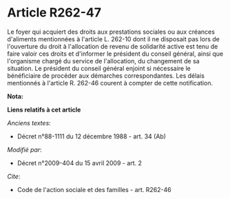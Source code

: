 # Article R262-47

Le foyer qui acquiert des droits aux prestations sociales ou aux créances d'aliments mentionnées à l'article L. 262-10 dont
il ne disposait pas lors de l'ouverture du droit à l'allocation de revenu de solidarité active est tenu de faire valoir ces
droits et d'informer le président du conseil général, ainsi que l'organisme chargé du service de l'allocation, du changement
de sa situation. Le président du conseil général enjoint si nécessaire le bénéficiaire de procéder aux démarches
correspondantes. Les délais mentionnés à l'article R. 262-46 courent à compter de cette notification.

**Nota:**



**Liens relatifs à cet article**

_Anciens textes_:

  - Décret n°88-1111 du 12 décembre 1988 - art. 34 (Ab)

_Modifié par_:

  - Décret n°2009-404 du 15 avril 2009 - art. 2

_Cite_:

  - Code de l'action sociale et des familles - art. R262-46
